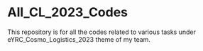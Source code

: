 # All_CL_2023_Codes
This repository is for all the codes related to various tasks under eYRC_Cosmo_Logistics_2023 theme of my team.
